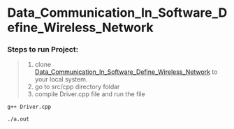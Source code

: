 # Data_Communication_In_Software_Define_Wireless_Network
### Steps to run Project:
>1. clone [Data_Communication_In_Software_Define_Wireless_Network](https://github.com/prakashupes/Data_Communication_In_Software_Define_Wireless_Network.git) to your local system.
>2. go to src/cpp directory foldar
>3. compile Driver.cpp file and run the file 
```
g++ Driver.cpp
```
```
./a.out
```
